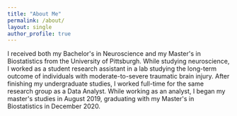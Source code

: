 ```yaml
---
title: "About Me"
permalink: /about/
layout: single
author_profile: true 
---
```


<p>
	I received both my Bachelor's in Neuroscience and my Master's in Biostatistics from the University of Pittsburgh. While studying neuroscience, I worked as a student research assistant in a lab studying the long-term outcome of individuals with moderate-to-severe traumatic brain injury. After finishing my undergraduate studies, I worked full-time for the same research group as a Data Analyst. While working as an analyst, I began my master's studies in August 2019, graduating with my Master's in Biostatistics in December 2020. 
</p>